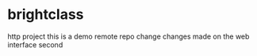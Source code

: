 # brightclass
http project
this is a demo remote repo change
changes made on the web interface
second 
